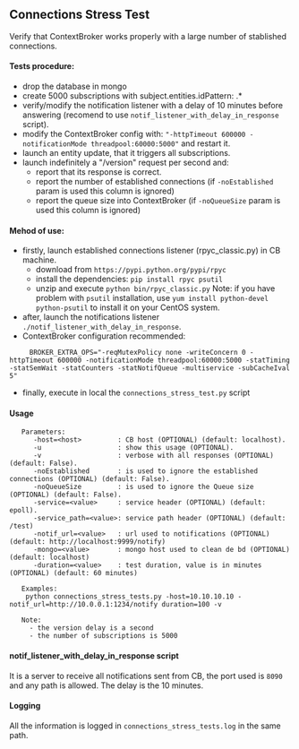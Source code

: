 ## Connections Stress Test

Verify that ContextBroker works properly with a large number of stablished connections.

#### Tests procedure:
- drop the database in mongo
- create 5000 subscriptions with subject.entities.idPattern: .*
- verify/modify the notification listener with a delay of 10 minutes before answering (recomend to use `notif_listener_with_delay_in_response` script).
- modify the ContextBroker config with: `"-httpTimeout 600000 -notificationMode threadpool:60000:5000"` and restart it.
- launch an entity update, that it triggers all subscriptions.
- launch indefinitely a "/version" request per second and:
     - report that its response is correct.
     - report the number of established connections (if `-noEstablished` param is used this column is ignored)
     - report the queue size into ContextBroker (if `-noQueueSize` param is used this column is ignored)
     
#### Mehod of use:
   - firstly, launch established connections listener (rpyc_classic.py) in CB machine. 
        - download from `https://pypi.python.org/pypi/rpyc`
        - install the dependencies: `pip install rpyc psutil`
        - unzip and execute `python bin/rpyc_classic.py`
        Note: if you have problem with `psutil` installation, use `yum install python-devel python-psutil` to install it on your CentOS system.
   - after, launch the notifications listener `./notif_listener_with_delay_in_response`.
   - ContextBroker configuration recommended:
   ```
        BROKER_EXTRA_OPS="-reqMutexPolicy none -writeConcern 0 -httpTimeout 600000 -notificationMode threadpool:60000:5000 -statTiming -statSemWait -statCounters -statNotifQueue -multiservice -subCacheIval 5"
   ```   
   - finally, execute in local the `connections_stress_test.py` script
   
#### Usage
       Parameters:                                                                                                  
          -host=<host>         : CB host (OPTIONAL) (default: localhost).                                           
          -u                   : show this usage (OPTIONAL).                                                        
          -v                   : verbose with all responses (OPTIONAL) (default: False). 
          -noEstablished       : is used to ignore the established connections (OPTIONAL) (default: False).                         
          -noQueueSize         : is used to ignore the Queue size (OPTIONAL) (default: False).                         
          -service=<value>     : service header (OPTIONAL) (default: epoll).                                        
          -service_path=<value>: service path header (OPTIONAL) (default: /test)                                    
          -notif_url=<value>   : url used to notifications (OPTIONAL) (default: http://localhost:9999/notify)       
          -mongo=<value>       : mongo host used to clean de bd (OPTIONAL) (default: localhost)                     
          -duration=<value>    : test duration, value is in minutes (OPTIONAL) (default: 60 minutes)                
                                                                                                                    
       Examples:                                                                                                    
        python connections_stress_tests.py -host=10.10.10.10 -notif_url=http://10.0.0.1:1234/notify duration=100 -v 
                                                                                                                    
       Note:                                                                                                        
         - the version delay is a second                                                                            
         - the number of subscriptions is 5000     

#### notif_listener_with_delay_in_response script
It is a server to receive all notifications sent from CB, the port used is `8090` and any path is allowed. 
The delay is the 10 minutes.

#### Logging
All the information is logged in `connections_stress_tests.log` in the same path.
